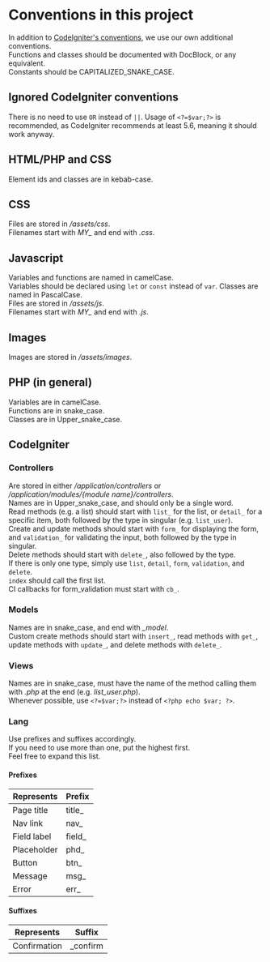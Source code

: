 # Conventions in this project #
In addition to [CodeIgniter's conventions](https://codeigniter.com/user_guide/general/styleguide.html), we use our own additional conventions.  
Functions and classes should be documented with DocBlock, or any equivalent.  
Constants should be CAPITALIZED_SNAKE_CASE.

## Ignored CodeIgniter conventions ##
There is no need to use `OR` instead of `||`.
Usage of `<?=$var;?>` is recommended, as CodeIgniter recommends at least 5.6, meaning it should work anyway.

## HTML/PHP and CSS ##
Element ids and classes are in kebab-case.

## CSS ##
Files are stored in */assets/css*.  
Filenames start with *MY_* and end with *.css*.

## Javascript ##
Variables and functions are named in camelCase.  
Variables should be declared using `let` or `const` instead of `var`. 
Classes are named in PascalCase.  
Files are stored in */assets/js*.  
Filenames start with *MY_* and end with *.js*.

## Images ##
Images are stored in */assets/images*.

## PHP (in general) ##
Variables are in camelCase.  
Functions are in snake_case.  
Classes are in Upper_snake_case.

## CodeIgniter ##

### Controllers ###
Are stored in either */application/controllers* or */application/modules/{module name}/controllers*.  
Names are in Upper_snake_case, and should only be a single word.  
Read methods (e.g. a list) should start with `list_` for the list, or `detail_` for a specific item, both followed by the type in singular (e.g. `list_user`).  
Create and update methods should start with `form_` for displaying the form, and `validation_` for validating the input, both followed by the type in singular.  
Delete methods should start with `delete_`, also followed by the type.  
If there is only one type, simply use `list`, `detail`, `form`, `validation`, and `delete`.  
`index` should call the first list.  
CI callbacks for form_validation must start with `cb_`.

### Models ###
Names are in snake_case, and end with *_model*.  
Custom create methods should start with `insert_`, read methods with `get_`, update methods with `update_`, and delete methods with `delete_`.

### Views ###
Names are in snake_case, must have the name of the method calling them with *.php* at the end (e.g. *list_user.php*).  
Whenever possible, use `<?=$var;?>` instead of `<?php echo $var; ?>`.

### Lang ###
Use prefixes and suffixes accordingly.  
If you need to use more than one, put the highest first.  
Feel free to expand this list.

#### Prefixes ####
| Represents    | Prefix    |
| ------------- | --------- |
| Page title    | title_    |
| Nav link      | nav_      |
| Field label   | field_    |
| Placeholder   | phd_      |
| Button        | btn_      |
| Message       | msg_      |
| Error         | err_      |

#### Suffixes ####
| Represents    | Suffix    |
| ------------- | --------- |
| Confirmation  | _confirm  |

